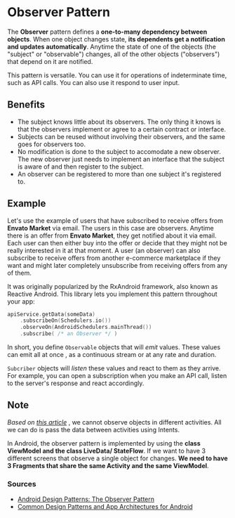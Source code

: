 # Observer Pattern
The **Observer** pattern defines a **one-to-many dependency between objects**. When one object changes
state, **its dependents get a notification and updates automatically**. Anytime the state of one of
the objects (the "subject" or "observable") changes, all of the other objects ("observers") that
depend on it are notified.

This pattern is versatile. You can use it for operations of indeterminate time, such as API calls. 
You can also use it respond to user input.

## Benefits
* The subject knows little about its observers. The only thing it knows is that the observers implement
    or agree to a certain contract or interface.
* Subjects can be reused without involving their observers, and the same goes for observers too.
* No modification is done to the subject to accomodate a new observer. The new observer just needs
    to implement an interface that the subject is aware of and then register to the subject.
* An observer can be registered to more than one subject it's registered to.

## Example
Let's use the example of users that have subscribed to receive offers from **Envato Market** via email.
The users in this case are observers. Anytime there is an offer from **Envato Market**, they get 
notified about it via email. Each user can then either buy into the offer or decide that they might 
not be really interested in it at that moment. A user (an observer) can also subscribe to receive
offers from another e-commerce marketplace if they want and might later completely unsubscribe from
receiving offers from any of them.

It was originally popularized by the RxAndroid framework, also known as Reactive Android. This library
lets you implement this pattern throughout your app:

```kotlin
apiService.getData(someData)
    .subscribeOn(Schedulers.io())
    .observeOn(AndroidSchedulers.mainThread())
    .subscribe( /* an Observer */ )
```

In short, you define `Observable` objects that will _emit_ values. These values can emit all at once
, as a continuous stream or at any rate and duration.

`Subcriber` objects will _listen_ these values and react to them as they arrive. For example, you 
can open a subscription when you make an API call, listen to the server's response and react
accordingly.

## Note
_Based on [this article](https://stackoverflow.com/questions/70069830/how-to-implement-observer-pattern-in-android-studio)_
, we cannot observe objects in different activities. All we can do is pass the data between activities
using Intents.

In Android, the observer pattern is implemented by using the **class ViewModel and the class LiveData/
StateFlow**. If we want to have 3 different screens that observe a single object for changes. **We need to
have 3 Fragments that share the same Activity and the same ViewModel**.

### Sources
* [Android Design Patterns: The Observer Pattern](https://code.tutsplus.com/tutorials/android-design-patterns-the-observer-pattern--cms-28963)
* [Common Design Patterns and App Architectures for Android](https://www.raywenderlich.com/18409174-common-design-patterns-and-app-architectures-for-android#toc-anchor-014)
